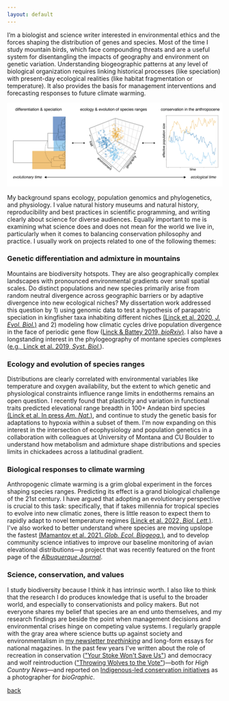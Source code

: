 ```yaml
---
layout: default
---
```


I’m a biologist and science writer interested in environmental ethics and the forces shaping the distribution of genes and species. Most of the time I study mountain birds, which face compounding threats and are a useful system for disentangling the impacts of geography and environment on genetic variation. Understanding biogeographic patterns at any level of biological organization requires linking historical processes (like speciation) with present-day ecological realities (like habitat fragmentation or temperature). It also provides the basis for management interventions and forecasting responses to future climate warming.  

![](images/conceptual_figure.png)  

My background spans ecology, population genomics and phylogenetics, and physiology. I value natural history museums and natural history, reproducibility and best practices in scientific programming, and writing clearly about science for diverse audiences. Equally important to me is examining what science does and does not mean for the world we live in, particularly when it comes to balancing conservation philosophy and practice. I usually work on projects related to one of the following themes:  

### Genetic differentiation and admixture in mountains

Mountains are biodiversity hotspots. They are also geographically complex landscapes with pronounced environmental gradients over small spatial scales. Do distinct populations and new species primarily arise from random neutral divergence across geographic barriers or by adaptive divergence into new ecological niches? My dissertation work addressed this question by 1) using genomic data to test a hypothesis of parapatric speciation in kingfisher taxa inhabiting different niches [(Linck et al. 2020, *J. Evol. Biol.*)](https://doi.org/10.1111/jeb.13698) and 2) modeling how climatic cycles drive population divergence in the face of periodic gene flow ([Linck & Battey 2019, *bioRxiv*)](https://doi.org/10.1101/758664). I also have a longstanding interest in the phylogeography of montane species complexes ([e.g., Linck et al. 2019, *Syst. Biol.*](https://doi.org/10.1093/sysbio/syz027)).  

### Ecology and evolution of species ranges

Distributions are clearly correlated with environmental variables like temperature and oxygen availability, but the extent to which genetic and physiological constraints influence range limits in endotherms remains an open question. I recently found that plasticity and variation in functional traits predicted elevational range breadth in 100+ Andean bird species [(Linck et al. In press *Am. Nat.*)](https://doi.org/10.1101/2021.09.30.462673), and continue to study the genetic basis for adaptations to hypoxia within a subset of them. I'm now expanding on this interest in the intersection of ecophysiology and population genetics in a collaboration with colleagues at University of Montana and CU Boulder to understand how metabolism and admixture shape distributions and species limits in chickadees across a latitudinal gradient.  

### Biological responses to climate warming  

Anthropogenic climate warming is a grim global experiment in the forces shaping species ranges. Predicting its effect is a grand biological challenge of the 21st century. I have argued that adopting an evolutionary perspective is crucial to this task: specifically, that if takes millennia for tropical species to evolve into new climatic zones, there is little reason to expect them to rapidly adapt to novel temperature regimes [(Linck et al. 2022, *Biol. Lett.*)](https://doi.org/10.1098/rsbl.2021.0363). I've also worked to better understand where species are moving upslope the fastest [(Mamantov et al. 2021. *Glob. Ecol. Biogeog.*)](https://doi.org/10.1111/geb.13246), and to develop community science intiatives to improve our baseline monitoring of avian elevational distributions—a project that was recently featured on the front page of the [*Albuquerque Journal*](https://www.abqjournal.com/2410406/birding-with-a-purpose-ex-project-enlists-nm-watchers-to-help-researchers-examine-mountain-population-changes.html).  

### Science, conservation, and values

I study biodiversity because I think it has intrinsic worth. I also like to think that the research I do produces knowledge that is useful to the broader world, and especially to conservationists and policy makers. But not everyone shares my belief that species are an end unto themselves, and my research findings are beside the point when management decisions and environmental crises hinge on competing value systems. I regularly grapple with the gray area where science butts up against society and environmentalism in [my newsletter *treethinking*](https://ethanlinck.substack.com/) and long-form essays for national magazines. In the past few years I've written about the role of recreation in conservation (["Your Stoke Won't Save Us"](https://www.hcn.org/issues/50.8/recreation-your-stoke-wont-save-us)) and democracy and wolf reintroduction (["Throwing Wolves to the Vote"](https://www.hcn.org/issues/52.3/south-wolves-colorado-throws-wolves-to-the-vote))—both for *High Country News*—and reported on [Indigenous-led conservation initiatives](https://www.biographic.com/where-the-rainforest-meets-the-road/) as a photographer for *bioGraphic*.  


[back](./)
